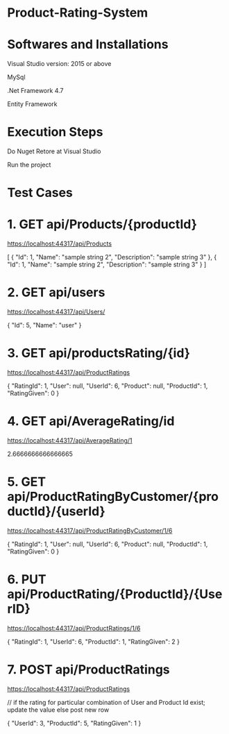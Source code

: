 # Product-Rating-System

# Softwares and Installations
 Visual Studio version: 2015 or above 
 
 MySql
 
 .Net Framework 4.7
 
 Entity Framework
 
 # Execution Steps
 Do Nuget Retore at Visual Studio
 
 Run the project
 
 
 # Test Cases
 # 1. GET api/Products/{productId}
 <https://localhost:44317/api/Products>
 
 
  [
    {
      "Id": 1,
      "Name": "sample string 2",
      "Description": "sample string 3"
    },
    {
      "Id": 1,
      "Name": "sample string 2",
      "Description": "sample string 3"
    }
  ]
  
  # 2. GET api/users
  <https://localhost:44317/api/Users/>
  
  {
    "Id": 5,
    "Name": "user"
}

# 3. GET api/productsRating/{id}
<https://localhost:44317/api/ProductRatings>

{
        "RatingId": 1,
        "User": null,
        "UserId": 6,
        "Product": null,
        "ProductId": 1,
        "RatingGiven": 0
    }

# 4. GET api/AverageRating/id
<https://localhost:44317/api/AverageRating/1>

2.6666666666666665

# 5. GET api/ProductRatingByCustomer/{productId}/{userId}
<https://localhost:44317/api/ProductRatingByCustomer/1/6>

{
    "RatingId": 1,
    "User": null,
    "UserId": 6,
    "Product": null,
    "ProductId": 1,
    "RatingGiven": 0
}

# 6. PUT api/ProductRating/{ProductId}/{UserID}
<https://localhost:44317/api/ProductRatings/1/6>

{
  "RatingId": 1,
  "UserId": 6,
  "ProductId": 1,
  "RatingGiven": 2
}

# 7. POST api/ProductRatings
<https://localhost:44317/api/ProductRatings>

// if the rating for particular combination of User and Product Id exist; update the value else post new row

{
	"UserId": 3,
	"ProductId": 5,
	"RatingGiven": 1
}
